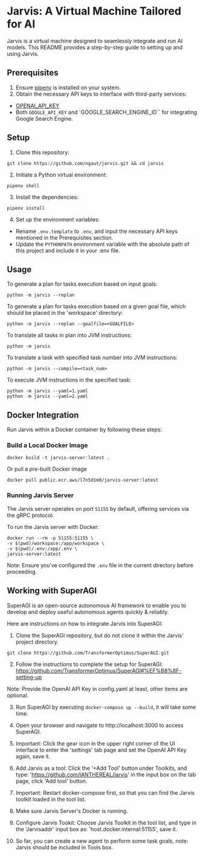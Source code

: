 # Jarvis: A Virtual Machine Tailored for AI

Jarvis is a virtual machine designed to seamlessly integrate and run AI models. This README provides a step-by-step guide to setting up and using Jarvis.

## Prerequisites

1. Ensure [pipenv](https://pypi.org/project/pipenv/) is installed on your system.
2. Obtain the necessary API keys to interface with third-party services:
- [OPENAI_API_KEY](https://platform.openai.com/account/api-keys)
- Both `GOOGLE_API_KEY` and `GOOGLE_SEARCH_ENGINE_ID`` for integrating Google Search Engine.

## Setup

1. Clone this repository:
```
git clone https://github.com/ngaut/jarvis.git && cd jarvis
```

2. Initiate a Python virtual environment:
```
pipenv shell
```

3. Install the dependencies:
```
pipenv install
```

4. Set up the environment variables:
- Rename `.env.template` to `.env`, and input the necessary API keys mentioned in the Prerequisites section.
- Update the `PYTHONPATH` environment variable with the absolute path of this project and include it in your .env file.


## Usage

To generate a plan for tasks execution based on input goals:

```
python -m jarvis --replan
```

To generate a plan for tasks execution based on a given goal file, which should be placed in the 'workspace' directory:

```
python -m jarvis --replan --goalfile=<GOALFILE>
```

To translate all tasks in plan into JVM instructions:

```
python -m jarvis
```

To translate a task with specified task number into JVM instructions:

```
python -m jarvis --compile=<task_num>
```

To execute JVM instructions in the specified task:

```
python -m jarvis --yaml=1.yaml
python -m jarvis --yaml=2.yaml
```

## Docker Integration

Run Jarvis within a Docker container by following these steps:

### Build a Local Docker Image

```
docker build -t jarvis-server:latest .
```

Or pull a pre-built Docker image

```
docker pull public.ecr.aws/l7n5d1m0/jarvis-server:latest
```

### Running Jarvis Server

The Jarvis server operates on port `51155` by default, offering services via the gRPC protocol.

To run the Jarvis server with Docker:

```
docker run --rm -p 51155:51155 \
-v $(pwd)/workspace:/app/workspace \
-v $(pwd)/.env:/app/.env \
jarvis-server:latest
```

Note: Ensure you've configured the `.env` file in the current directory before proceeding.

## Working with SuperAGI

SuperAGI is an open-source autonomous AI framework to enable you to develop and deploy
useful autonomous agents quickly & reliably.

Here are instructions on how to integrate Jarvis into SuperAGI:

1. Clone the SuperAGI repository, but do not clone it within the Jarvis' project directory.

```
git clone https://github.com/TransformerOptimus/SuperAGI.git
```

2. Follow the instructions to complete the setup for SuperAGI:
https://github.com/TransformerOptimus/SuperAGI#%EF%B8%8F-setting-up

Note: Provide the OpenAI API Key in config.yaml at least, other items are optional.

3. Run SuperAGI by executing `docker-compose up --build`, it will take some time.

4. Open your browser and navigate to http://localhost:3000 to access SuperAGI.

5. Important: Click the gear icon in the upper right corner of the UI interface to enter the 'settings' tab page and set the OpenAI API Key again, save it.

6. Add Jarvis as a tool: Click the '+Add Tool' button under Toolkits, and type: 'https://github.com/IANTHEREAL/jarvis' in the input box on the tab page, click 'Add tool' button.

7. Important: Restart docker-compose first, so that you can find the Jarvis toolkit loaded in the tool list.

8. Make sure Jarvis Server's Docker is running.

9. Configure Jarvis Tookit: Choose Jarvis Toolkit in the tool list, and type in the 'Jarvisaddr' input box as: 'host.docker.internal:51155', save it.

10. So far, you can create a new agent to perform some task goals, note: Jarvis should be included in Tools box.
